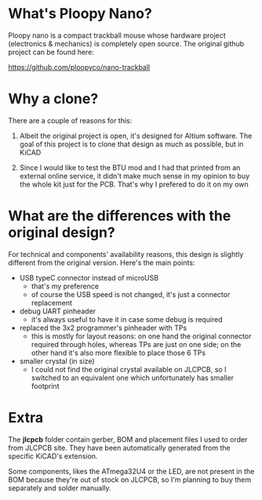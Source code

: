 # What's Ploopy Nano?

Ploopy nano is a compact trackball mouse whose hardware project (electronics & mechanics) is completely open source. The original github project can be found here:

<https://github.com/ploopyco/nano-trackball>

# Why a clone?

There are a couple of reasons for this:

1. Albeit the original project is open, it's designed for Altium software. The goal of this project is to clone that design as much as possible, but in KiCAD

1. Since I would like to test the BTU mod and I had that printed from an external online service, it didn't make much sense in my opinion to buy the whole kit just for the PCB. That's why I prefered to do it on my own

# What are the differences with the original design?

For technical and components' availability reasons, this design is slightly different from the original version. Here's the main points:

* USB typeC connector instead of microUSB
    * that's my preference
    * of course the USB speed is not changed, it's just a connector replacement
* debug UART pinheader
    * it's always useful to have it in case some debug is required
* replaced the 3x2 programmer's pinheader with TPs
    * this is mostly for layout reasons: on one hand the original connector required through holes, whereas TPs are just on one side; on the other hand it's also more flexible to place those 6 TPs
* smaller crystal (in size)
    * I could not find the original crystal available on JLCPCB, so I switched to an equivalent one which unfortunately has smaller footprint

# Extra

The **jlcpcb** folder contain gerber, BOM and placement files I used to order from JLCPCB site. They have been automatically generated from the specific KiCAD's extension.

Some components, likes the ATmega32U4 or the LED, are not present in the BOM because they're out of stock on JLCPCB, so I'm planning to buy them separately and solder manually.